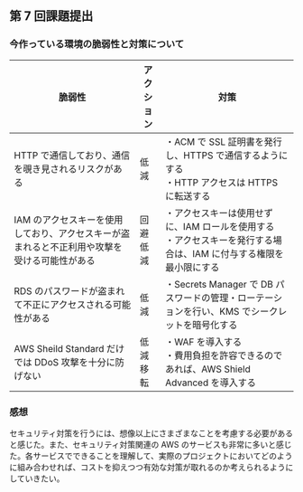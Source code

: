 ## 第 7 回課題提出

### 今作っている環境の脆弱性と対策について

| 脆弱性                                                                                       | アクション   | 対策                                                                                                                 |
| -------------------------------------------------------------------------------------------- | ------------ | -------------------------------------------------------------------------------------------------------------------- |
| HTTP で通信しており、通信を覗き見されるリスクがある                                          | 低減         | ・ACM で SSL 証明書を発行し、HTTPS で通信するようにする<br>・HTTP アクセスは HTTPS に転送する                        |
| IAM のアクセスキーを使用しており、アクセスキーが盗まれると不正利用や攻撃を受ける可能性がある | 回避<br>低減 | ・アクセスキーは使用せずに、IAM ロールを使用する<br>・アクセスキーを発行する場合は、IAM に付与する権限を最小限にする |
| RDS のパスワードが盗まれて不正にアクセスされる可能性がある                                   | 低減         | ・Secrets Manager で DB パスワードの管理・ローテーションを行い、KMS でシークレットを暗号化する                       |
| AWS Sheild Standard だけでは DDoS 攻撃を十分に防げない                                       | 低減<br>移転 | ・WAF を導入する<br>・費用負担を許容できるのであれば、AWS Shield Advanced を導入する                                 |

### 感想

セキュリティ対策を行うには、想像以上にさまざまなことを考慮する必要があると感じた。また、セキュリティ対策関連の AWS のサービスも非常に多いと感じた。各サービスでできることを理解して、実際のプロジェクトにおいてどのように組み合わせれば、コストを抑えつつ有効な対策が取れるのか考えられるようにしていきたい。
